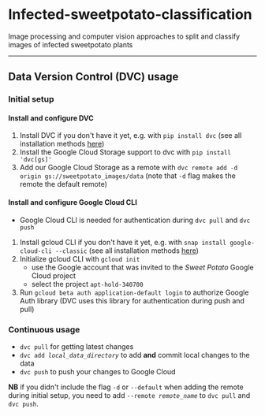 # Infected-sweetpotato-classification
Image processing and computer vision approaches to split and classify images of infected sweetpotato plants

---

## Data Version Control (DVC) usage

### Initial setup

#### Install and configure DVC

1. Install DVC if you don't have it yet, e.g. with `pip install dvc` (see all installation methods [here](https://dvc.org/doc/install))
2. Install the Google Cloud Storage support to dvc with `pip install 'dvc[gs]'`
3. Add our Google Cloud Storage as a remote with `dvc remote add -d origin gs://sweetpotato_images/data` (note that `-d` flag makes the remote the default remote)

#### Install and configure Google Cloud CLI

* Google Cloud CLI is needed for authentication during `dvc pull` and `dvc push`

1. Install gcloud CLI if you don't have it yet, e.g. with `snap install google-cloud-cli --classic` (see all installation methods [here](https://cloud.google.com/sdk/docs/install))
2. Initialize gcloud CLI with `gcloud init`
    - use the Google account that was invited to the *Sweet Potato* Google Cloud project
    - select the project `apt-hold-340700`
3. Run `gcloud beta auth application-default login` to authorize Google Auth library (DVC uses this library for authentication during push and pull)

### Continuous usage

* `dvc pull` for getting latest changes
* `dvc add `*`local_data_directory`* to add **and** commit local changes to the data
* `dvc push` to push your changes to Google Cloud

**NB** if you didn't include the flag `-d` or `--default` when adding the remote during initial setup, you need to add `--remote `*`remote_name`* to `dvc pull` and `dvc push`.
